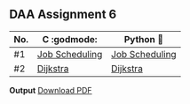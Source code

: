 ## DAA Assignment 6

| No. | C :godmode:                       | Python :snake:                      |
| --- | --------------------------------- | ----------------------------------- |
| #1  | [Job Scheduling](./c_progs/job.c) | [Job Scheduling](./py_progs/job.py) |
| #2  | [Dijkstra](./c_progs/dijkstra.c)  | [Dijkstra](./py_progs/dijkstra.py)  |

**Output** [Download PDF](https://drive.google.com/file/d/190lVJpenlJf3fZJYCmWh4k7gshTjvA40/view?usp=share_link)
